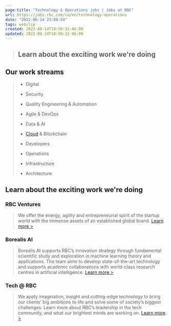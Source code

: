 ```yaml
---
page-title: "Technology & Operations jobs | Jobs at RBC"
url: https://jobs.rbc.com/ca/en/technology-operations
date: "2022-06-14 23:08:54"
tags: webclip
created: 2022-08-14T18:50:22-06:00
updated: 2022-08-14T18:50:22-06:00
---
```


> ## Learn about the exciting work we're doing

## Our work streams
>
> - Digital
>
> - Security
>
> - Quality Engineering & Automation
>
> - Agile & DevOps
>
> - Data & AI
>
> - [Cloud](https://jobs.rbc.com/ca/en/tech-cloud-jobs) & Blockchain
>
> - Developers
>
> - Operations
>
> - Infrastructure
>
> - Architecture
>

## Learn about the exciting work we're doing

### RBC Ventures
> We offer the energy, agility and entrepreneurial spirit of the startup world with the immense assets of an established global brand. [Learn more >](https://jobs.rbc.com/ca/en/ventures)


### Borealis AI
> Borealis AI supports RBC’s innovation strategy through fundamental scientific study and exploration in machine learning theory and applications. The team aims to develop state-of-the-art technology and supports academic collaborations with world-class research centres in artificial intelligence.  [Learn more >](https://www.borealisai.com/en/)


### Tech @ RBC
> We apply imagination, insight and cutting-edge technology to bring our clients’ big ambitions to life and solve some of society’s biggest challenges. Learn more about RBC’s leadership in the tech community, and what our brightest minds are working on.  [Learn more >](https://jobs.rbc.com/ca/en/c/technology-jobs)
>